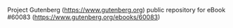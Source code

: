 Project Gutenberg (https://www.gutenberg.org) public repository for
eBook #60083 (https://www.gutenberg.org/ebooks/60083)
